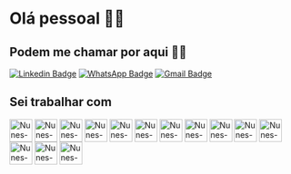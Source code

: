 <h1>Olá pessoal 🖖🏼</h1>


<h2>Podem me chamar por aqui 👍🏼</h2>
<div style="display: inline_block">

  [![Linkedin Badge](https://img.shields.io/badge/-LinkedIn-blue?style=for-the-badge&logo=Linkedin&logoColor=white&link=https://www.linkedin.com/in/nunesnd/)](https://www.linkedin.com/in/nunesnd/)
  [![WhatsApp Badge](https://img.shields.io/badge/WhatsApp-25D366?style=for-the-badge&logo=whatsapp&logoColor=white&link=https://api.whatsapp.com/send?1=pt_BR&phone=5548988173085)](https://api.whatsapp.com/send?1=pt_BR&phone=5548988173085)
  [![Gmail Badge](https://img.shields.io/badge/Gmail-D14836?style=for-the-badge&logo=gmail&logoColor=white&link=mailto:nunesdiegond@gmail.com?Subject=Olá%20Diego%20-%20GitHub/)](mailto:nunesdiegond@gmail.com?Subject=Olá%20Diego%20-%20GitHub)

</div>

<h2></h2>
<div style="display: inline_block"></div>

<h2>Sei trabalhar com</h2>
<div style="display: inline_block">
  <img align="center" alt="Nunes-HTML" height="40" width"40" src="https://cdn.jsdelivr.net/gh/devicons/devicon/icons/html5/html5-original.svg">
  <img align="center" alt="Nunes-CSS" height="40" width"40" src="https://cdn.jsdelivr.net/gh/devicons/devicon/icons/css3/css3-original.svg">
  <img align="center" alt="Nunes-JS" height="40" width"40" src="https://cdn.jsdelivr.net/gh/devicons/devicon/icons/javascript/javascript-original.svg">
  <img align="center" alt="Nunes-CSharp" height="40" width"40" src="https://cdn.jsdelivr.net/gh/devicons/devicon/icons/csharp/csharp-original.svg">
  <img align="center" alt="Nunes-Java" height="40" width"40" src="https://cdn.jsdelivr.net/gh/devicons/devicon/icons/java/java-original.svg">
  <img align="center" alt="Nunes-Python" height="40" width"40" src="https://cdn.jsdelivr.net/gh/devicons/devicon/icons/python/python-original.svg">
  <img align="center" alt="Nunes-VisualStudio" height="40" width"40" src="https://cdn.jsdelivr.net/gh/devicons/devicon/icons/visualstudio/visualstudio-plain.svg">
  <img align="center" alt="Nunes-VSCode" height="40" width"40" src="https://cdn.jsdelivr.net/gh/devicons/devicon/icons/vscode/vscode-original.svg">
  <img align="center" alt="Nunes-Vim" height="40" width"40" src="https://cdn.jsdelivr.net/gh/devicons/devicon/icons/vim/vim-original.svg">
  <img align="center" alt="Nunes-Linux" height="40" width"40" src="https://cdn.jsdelivr.net/gh/devicons/devicon/icons/linux/linux-original.svg">
  <img align="center" alt="Nunes-Debian" height="40" width"40" src="https://cdn.jsdelivr.net/gh/devicons/devicon/icons/debian/debian-original.svg">
  <img align="center" alt="Nunes-React" height="40" width"40" src="https://cdn.jsdelivr.net/gh/devicons/devicon/icons/react/react-original.svg">
  <img align="center" alt="Nunes-Postgresql" height="40" width"40" src="https://cdn.jsdelivr.net/gh/devicons/devicon/icons/postgresql/postgresql-original.svg">
  <img align="center" alt="Nunes-mongodb" height="40" width"40" src="https://cdn.jsdelivr.net/gh/devicons/devicon/icons/mongodb/mongodb-original.svg">
</div>


